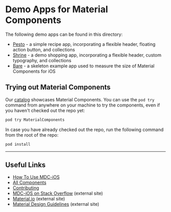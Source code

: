 # Demo Apps for Material Components

The following demo apps can be found in this directory:

- [Pesto](Pesto/) - a simple recipe app, incorporating a flexible header, floating action button, and collections
- [Shrine](Shrine/) - a demo shopping app, incorporating a flexible header, custom typography, and collections
- [Bare](Bare/) - a skeleton example app used to measure the size of Material Components for iOS

## Trying out Material Components

Our [catalog](../catalog/) showcases Material Components.
You can use the `pod try` command from anywhere on your machine to try the components, even if you haven't checked out the repo yet:

``` bash
pod try MaterialComponents
```

In case you have already checked out the repo, run the following command from the root of the repo:

``` bash
pod install
```

- - -

## Useful Links

- [How To Use MDC-iOS](../howto/)
- [All Components](../components/)
- [Contributing](../contributing/)
- [MDC-iOS on Stack Overflow](https://www.stackoverflow.com/questions/tagged/material-components+ios) (external site)
- [Material.io](https://www.material.io) (external site)
- [Material Design Guidelines](https://material.io/guidelines) (external site)

